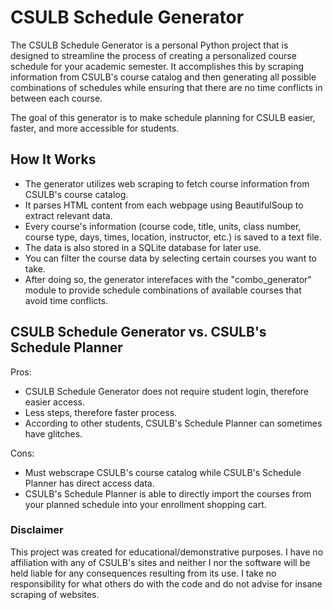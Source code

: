 # CSULB Schedule Generator
The CSULB Schedule Generator is a personal Python project that is designed to streamline the process of creating a personalized course schedule for your academic semester. It accomplishes this by scraping information from CSULB's course catalog and then generating all possible combinations of schedules while ensuring that there are no time conflicts in between each course.

The goal of this generator is to make schedule planning for CSULB easier, faster, and more accessible for students.

## How It Works
* The generator utilizes web scraping to fetch course information from CSULB's course catalog.
* It parses HTML content from each webpage using BeautifulSoup to extract relevant data.
* Every course's information (course code, title, units, class number, course type, days, times, location, instructor, etc.) is saved to a text file.
* The data is also stored in a SQLite database for later use.
* You can filter the course data by selecting certain courses you want to take.
* After doing so, the generator interefaces with the "combo_generator" module to provide schedule combinations of available courses that avoid time conflicts.

## CSULB Schedule Generator vs. CSULB's Schedule Planner
Pros:
* CSULB Schedule Generator does not require student login, therefore easier access.
* Less steps, therefore faster process.
* According to other students, CSULB's Schedule Planner can sometimes have glitches.

Cons:
* Must webscrape CSULB's course catalog while CSULB's Schedule Planner has direct access data.
* CSULB's Schedule Planner is able to directly import the courses from your planned schedule into your enrollment shopping cart.

### Disclaimer
This project was created for educational/demonstrative purposes. 
I have no affiliation with any of CSULB's sites and neither I nor the software will be held liable for any consequences resulting from its use. 
I take no responsibility for what others do with the code and do not advise for insane scraping of websites.

